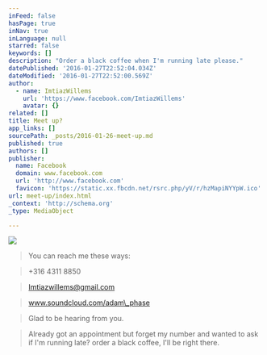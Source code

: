 ```yaml
---
inFeed: false
hasPage: true
inNav: true
inLanguage: null
starred: false
keywords: []
description: "Order a black coffee when I'm running late please."
datePublished: '2016-01-27T22:52:04.034Z'
dateModified: '2016-01-27T22:52:00.569Z'
author:
  - name: ImtiazWillems
    url: 'https://www.facebook.com/ImtiazWillems'
    avatar: {}
related: []
title: Meet up?
app_links: []
sourcePath: _posts/2016-01-26-meet-up.md
published: true
authors: []
publisher:
  name: Facebook
  domain: www.facebook.com
  url: 'http://www.facebook.com'
  favicon: 'https://static.xx.fbcdn.net/rsrc.php/yV/r/hzMapiNYYpW.ico'
url: meet-up/index.html
_context: 'http://schema.org'
_type: MediaObject

---
```

![](https://the-grid-user-content.s3-us-west-2.amazonaws.com/70af4c30-2b90-4787-9301-eb3607202181.jpg)

> You can reach me these ways:

> +316 4311 8850

> Imtiazwillems@gmail.com

> www.soundcloud.com/adam\_phase

> Glad to be hearing from you.

> Already got an appointment but forget my number and wanted to ask if I'm running late? order a black coffee, I'll be right there.